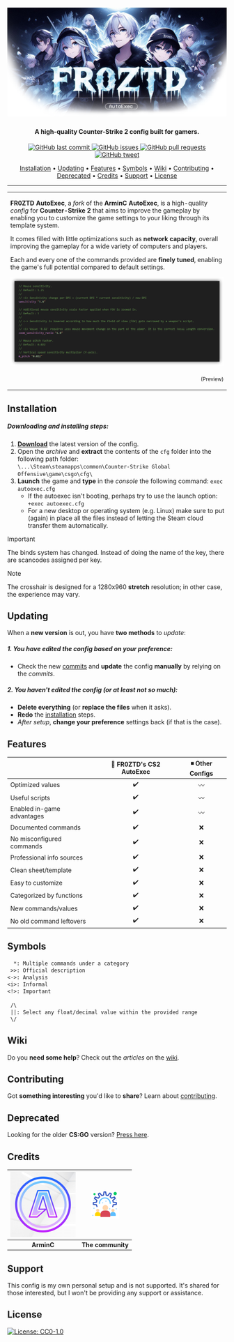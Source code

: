 <h1 align="center">
  <br>
  <a href="https://github.com/fr0ztd/CS2-AutoExec/archive/main.zip"><img src="https://raw.githubusercontent.com/fr0ztd/CS2-AutoExec/main/cs2_autoexec_banner.webp" alt="CS2 AutoExec"></a>
</h1>

<h4 align="center">A high-quality Counter-Strike 2 config built for gamers.</h4>

<p align="center">
    <a href="https://github.com/FR0ZTD/CS2-AutoExec/commits/main">
    <img src="https://img.shields.io/github/last-commit/FR0ZTD/CS2-AutoExec.svg?style=flat-square&logo=github&logoColor=white"
         alt="GitHub last commit">
    <a href="https://github.com/FR0ZTD/CS2-AutoExec/issues">
    <img src="https://img.shields.io/github/issues-raw/FR0ZTD/CS2-AutoExec.svg?style=flat-square&logo=github&logoColor=white"
         alt="GitHub issues">
    <a href="https://github.com/FR0ZTD/CS2-AutoExec/pulls">
    <img src="https://img.shields.io/github/issues-pr-raw/FR0ZTD/CS2-AutoExec.svg?style=flat-square&logo=github&logoColor=white"
         alt="GitHub pull requests">
    <a href="https://twitter.com/intent/tweet?text=Try this Counter-Strike 2 autoexec:&url=https%3A%2F%2Fgithub.com%2FFR0ZTD%2FCS2-AutoExec">
    <img src="https://img.shields.io/twitter/url/https/github.com/FR0ZTD/CS2-AutoExec.svg?style=flat-square&logo=twitter"
         alt="GitHub tweet">
</p>
      
<p align="center">
  <a href="#installation">Installation</a> •
  <a href="#updating">Updating</a> •
  <a href="#features">Features</a> •
  <a href="#symbols">Symbols</a> •
  <a href="#wiki">Wiki</a> •
  <a href="#contributing">Contributing</a> •
  <a href="#deprecated">Deprecated</a> •
  <a href="#credits">Credits</a> •
  <a href="#support">Support</a> •
  <a href="#license">License</a>
</p>

---

<table>
<tr>
<td>
  
**FR0ZTD AutoExec**, a _fork_ of the **ArminC AutoExec**, is a high-quality _config_ for **Counter-Strike 2** that aims to improve the gameplay by enabling you to customize the game settings to your liking through its template system.

It comes filled with little optimizations such as **network capacity**, overall improving the gameplay for a wide variety of computers and players.

Each and every one of the commands provided are **finely tuned**, enabling the game's full potential compared to default settings.

![CS2 AutoExec Code](https://raw.githubusercontent.com/FR0ZTD/CS2-AutoExec/main/cs2_autoexec_code.png)
<p align="right">
<sub>(Preview)</sub>
</p>

</td>
</tr>
</table>

## Installation

##### Downloading and installing steps:
1. **[Download](https://github.com/fr0ztd/CS2-AutoExec/archive/main.zip)** the latest version of the config.
2. Open the _archive_ and **extract** the contents of the `cfg` folder into the following path folder:<br>
   `\...\Steam\steamapps\common\Counter-Strike Global Offensive\game\csgo\cfg\`
3. **Launch** the game and **type** in the _console_ the following command: `exec autoexec.cfg`
   - If the autoexec isn't booting, perhaps try to use the launch option: `+exec autoexec.cfg`
   - For a new desktop or operating system (e.g. Linux) make sure to put (again) in place all the files instead of letting the Steam cloud transfer them automatically.

> [!IMPORTANT]  
> The binds system has changed. Instead of doing the name of the key, there are scancodes assigned per key.

> [!NOTE]  
> The crosshair is designed for a 1280x960 **stretch** resolution; in other case, the experience may vary.

## Updating

When a **new version** is out, you have **two methods** to _update_:

##### 1. You have edited the config based on your preference:
- Check the new [commits](https://github.com/FR0ZTD/CS2-AutoExec/commits/main) and **update** the config **manually** by relying on the _commits_.

##### 2. You haven't edited the config (or at least not so much):
- **Delete everything** (or **replace the files** when it asks).
- **Redo** the [installation](https://github.com/FR0ZTD/CS2-AutoExec#installation) steps.
- _After setup_, **change your preference** settings back (if that is the case).

## Features

|                            | 🔰 FR0ZTD's CS2 AutoExec | ◾ Other Configs |
| -------------------------- | :----------------------: | :--------------: |
| Optimized values           |            ✔️            |        〰️        |
| Useful scripts             |            ✔️            |        〰️        |
| Enabled in-game advantages |            ✔️            |        〰️        |
| Documented commands        |            ✔️            |        ❌        |
| No misconfigured commands  |            ✔️            |        ❌        |
| Professional info sources  |            ✔️            |        ❌        |
| Clean sheet/template       |            ✔️            |        ❌        |
| Easy to customize          |            ✔️            |        ❌        |
| Categorized by functions   |            ✔️            |        ❌        |
| New commands/values        |            ✔️            |        ❌        |
| No old command leftovers   |            ✔️            |        ❌        |

## Symbols

      *: Multiple commands under a category
     >>: Official description
    <->: Analysis
    <i>: Informal
    <!>: Important

     /\
     ||: Select any float/decimal value within the provided range
     \/

## Wiki

Do you **need some help**? Check out the _articles_ on the [wiki](https://github.com/ArmynC/ArminC-AutoExec/wiki/).

## Contributing

Got **something interesting** you'd like to **share**? Learn about [contributing](https://github.com/ArmynC/ArminC-AutoExec/blob/master/.github/CONTRIBUTING.md).

## Deprecated

Looking for the older **CS:GO** version? [Press here](https://github.com/ArmynC/ArminC-CSGO-AutoExec).

## Credits

| [![ArminC](https://raw.githubusercontent.com/ArmynC/ArminC-Resources/main/images/a_small.png)](https://github.com/ArmynC) | ![Community](https://raw.githubusercontent.com/ArmynC/ArminC-Resources/main/images/community.png) |
| :-----------------------------------------------------------------------------------------------------------------------: | :-----------------------------------------------------------------------------------------------: |
|                                                        **ArminC**                                                         |                                         **The community**                                         |

## Support

This config is my own personal setup and is not supported. It's shared for those interested, but I won't be providing any support or assistance.

## License

[![License: CC0-1.0](https://img.shields.io/badge/License-CC0%201.0-lightgrey.svg)](https://tldrlegal.com/license/creative-commons-cc0-1.0-universal)
